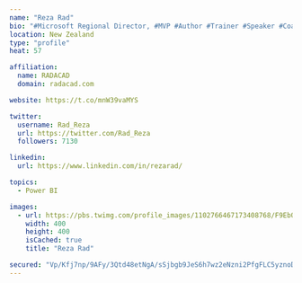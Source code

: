 ```yaml
---
name: "Reza Rad"
bio: "#Microsoft Regional Director, #MVP #Author #Trainer #Speaker #Coach #Consultant #PowerBI "
location: New Zealand
type: "profile"
heat: 57

affiliation:
  name: RADACAD
  domain: radacad.com

website: https://t.co/mnW39vaMYS

twitter:
  username: Rad_Reza
  url: https://twitter.com/Rad_Reza
  followers: 7130

linkedin:
  url: https://www.linkedin.com/in/rezarad/

topics:
  - Power BI

images:
  - url: https://pbs.twimg.com/profile_images/1102766467173408768/F9EbQENa_400x400.png
    width: 400
    height: 400
    isCached: true
    title: "Reza Rad"

secured: "Vp/Kfj7np/9AFy/3Qtd48etNgA/sSjbgb9JeS6h7wz2eNzni2PfgFLC5yznoDA/3q9QbmEoef4mSdfz34p8vfdtnY/+VoIODpwIUOon/x0rvIB0GasoP6I5ItZOBxFjIn/nNPeISbQmyE2/+GzlFVRvDXxeZyJz0+hLZT5hMCDd+k/i5v0jnLLUqJwP4WfqSt4ULjtc0rRwSwZkCXJK1edLo4CsqFhqFf6WhMtDqdi3vDk9UffhjHtxsJ8BQynjV+uWhcBxuWRepbY7H5VP+ORK7LkOBmjw0YNKvdzw1+QJjo5M2/yONc+P74OihTAPP7p6qZ7x2s7ojUuWPH0zuAofteCy2EczRcVHvxbgWDED7TnfuFKW8SWH7+hDaABu8gYPC+Xvbf9sYnseXpTKClfQfx253uZkTdiN0+cv+Qms=;OCEIDlKSRlHCoIGNHFUmLQ=="
---
```


